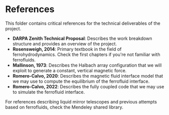 # References
This folder contains critical references for the technical deliverables of the project. 
- **DARPA Zenith Technical Proposal**: Describes the work breakdown structure and provides an overview of the project.
- **Rosensweigh, 2014**:  Primary textbook in the field of ferrohydrodynamics. Check the first chapters if you're not familiar with ferrofluids. 
- **Mallinson, 1973**: Describes the Halbach array configuration that we will exploit to generate a constant, vertical magnetic force.
- **Romero-Calvo, 2020**: Describes the magnetic fluid interface model that we may use to compute the equilibrium of the ferrofluid interface.
- **Romero-Calvo, 2022**: Describes the fully coupled code that we may use to simulate the ferrofluid interface.

For references describing liquid mirror telescopes and previous attempts based on ferrofluids, check the Mendeley shared library.